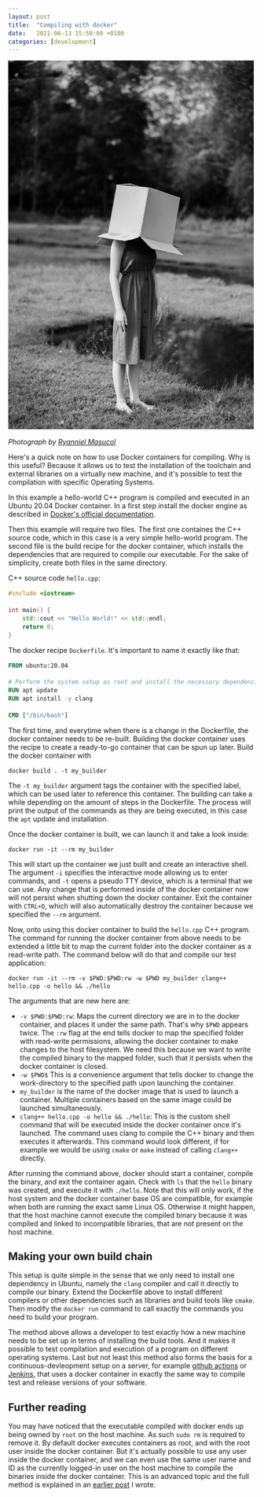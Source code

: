 ```yaml
---
layout: post
title:  "Compiling with docker"
date:   2021-06-13 15:50:00 +0100
categories: [development]
---
```


![Docker containers are boxes for your code!](/images/pexels-photo-6505027.jpeg)

_Photograph by [Ryanniel Masucol](https://www.pexels.com/@ryanniel-masucol-1503495)_

Here's a quick note on how to use Docker containers for compiling. Why is this useful? Because it allows us to test the installation of the toolchain and external libraries on a virtually new machine, and it's possible to test the compilation with specific Operating Systems.

In this example a hello-world C++ program is compiled and executed in an Ubuntu 20.04 Docker container. In a first step install the docker engine as described in [Docker's official documentation](https://docs.docker.com/engine/install/).

Then this example will require two files. The first one containes the C++ source code, which in this case is a very simple hello-world program. The second file is the build recipe for the docker container, which installs the dependencies that are required to compile our executable. For the sake of simplicity, create both files in the same directory.

C++ source code `hello.cpp`:
```c++
#include <iostream>

int main() {
    std::cout << "Hello World!" << std::endl;
    return 0;
}
```

The docker recipe `Dockerfile`. It's important to name it exactly like that:
```dockerfile
FROM ubuntu:20.04

# Perform the system setup as root and install the necessary dependencies
RUN apt update
RUN apt install -y clang

CMD ["/bin/bash"]
```

The first time, and everytime when there is a change in the Dockerfile, the docker container needs to be re-built. Building the docker container uses the recipe to create a ready-to-go container that can be spun up later. Build the docker container with

```shell
docker build . -t my_builder
```

The `-t my_builder` argument tags the container with the specified label, which can be used later to reference this container. The building can take a while depending on the amount of steps in the Dockerfile. The process will print the output of the commands as they are being executed, in this case the `apt` update and installation.

Once the docker container is built, we can launch it and take a look inside:

```shell
docker run -it --rm my_builder
```

This will start up the container we just built and create an interactive shell. The argument `-i` specifies the interactive mode allowing us to enter commands, and `-t` opens a pseudo TTY device, which is a terminal that we can use. Any change that is performed inside of the docker container now will not persist when shutting down the docker container. Exit the container with `CTRL+D`, which will also automatically destroy the container because we specified the `--rm` argument.

Now, onto using this docker container to build the `hello.cpp` C++ program. The command for running the docker container from above needs to be extended a little bit to map the current folder into the docker container as a read-write path. The command below will do that and compile our test application:

```shell
docker run -it --rm -v $PWD:$PWD:rw -w $PWD my_builder clang++ hello.cpp -o hello && ./hello
```

The arguments that are new here are:
- `-v $PWD:$PWD:rw`: Maps the current directory we are in to the docker container, and places it under the same path. That's why `$PWD` appears twice. The `:rw` flag at the end tells docker to map the specified folder with read-write permissions, allowing the docker container to make changes to the host filesystem. We need this because we want to write the compiled binary to the mapped folder, such that it persists when the docker container is closed.
- `-w $PWD$` This is a convenience argument that tells docker to change the work-directory to the specified path upon launching the container.
- `my_builder` is the name of the docker image that is used to launch a container. Multiple containers based on the same image could be launched simultaneously.
- `clang++ hello.cpp -o hello && ./hello`: This is the custom shell command that will be executed inside the docker container once it's launched. The command uses clang to compile the C++ binary and then executes it afterwards. This command would look different, if for example we would be using `cmake` or `make` instead of calling `clang++` directly.

After running the command above, docker should start a container, compile the binary, and exit the container again. Check with `ls` that the `hello` binary was created, and execute it with `./hello`. Note that this will only work, if the host system and the docker container base OS are compatible, for example when both are running the exact same Linux OS. Otherwise it might happen, that the host machine cannot execute the compiled binary because it was compiled and linked to incompatible libraries, that are not present on the host machine.

## Making your own build chain
This setup is quite simple in the sense that we only need to install one dependency in Ubuntu, namely the `clang` compiler and call it directly to compile our binary. Extend the Dockerfile above to install different compilers or other dependencies such as libraries and build tools like `cmake`. Then modify the `docker run` command to call exactly the commands you need to build your program.

The method above allows a developer to test exactly how a new machine needs to be set up in terms of installing the build tools. And it makes it possible to test compilation and execution of a program on different operating systems. Last but not least this method also forms the basis for a continuous-devleopment setup on a server, for example [github actions](https://github.com/features/actions) or [Jenkins](https://www.jenkins.io/), that uses a docker container in exactly the same way to compile test and release versions of your software.

## Further reading
You may have noticed that the executable compiled with docker ends up being owned by `root` on the host machine. As such `sudo rm` is required to remove it. By default docker executes containers as root, and with the root user inside the docker container. But it's actually possible to use any user inside the docker container, and we can even use the same user name and ID as the currently logged-in user on the host machine to compile the binaries inside the docker container. This is an advanced topic and the full method is explained in an [earlier post](../docker-usernames-done-right) I wrote.